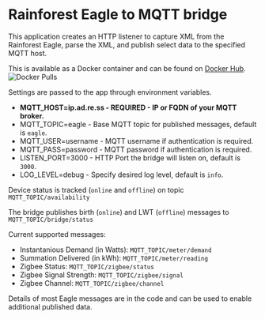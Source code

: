 # Rainforest Eagle to MQTT bridge
This application creates an HTTP listener to capture XML from the Rainforest Eagle, parse the XML, and publish select data to the specified MQTT host.

This is available as a Docker container and can be found on [Docker Hub](https://hub.docker.com/repository/docker/thevoltagesource/eagle-mqtt-bridge). 
![Docker Pulls](https://img.shields.io/docker/pulls/thevoltagesource/eagle-mqtt-bridge)

Settings are passed to the app through environment variables.

* **MQTT_HOST=ip.ad.re.ss - REQUIRED - IP or FQDN of your MQTT broker.**
* MQTT_TOPIC=eagle - Base MQTT topic for published messages, default is ```eagle```.
* MQTT_USER=username - MQTT username if authentication is required.
* MQTT_PASS=password - MQTT password if authentication is required.
* LISTEN_PORT=3000 - HTTP Port the bridge will listen on, default is ```3000```.
* LOG_LEVEL=debug - Specify desired log level, default is ```info```.

Device status is tracked (```online``` and ```offline```) on topic ```MQTT_TOPIC/availability```

The bridge publishes birth (```online```) and LWT (```offline```) messages to ```MQTT_TOPIC/bridge/status```

Current supported messages:

* Instantanious Demand (in Watts): ```MQTT_TOPIC/meter/demand```
* Summation Delivered (in kWh): ```MQTT_TOPIC/meter/reading```
* Zigbee Status: ```MQTT_TOPIC/zigbee/status```
* Zigbee Signal Strength: ```MQTT_TOPIC/zigbee/signal```
* Zigbee Channel: ```MQTT_TOPIC/zigbee/channel```

Details of most Eagle messages are in the code and can be used to enable additional published data.

